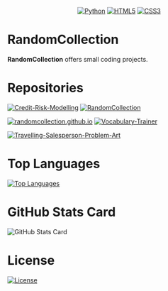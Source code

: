 <div align="center">

  <a href="">![Python](https://img.shields.io/badge/python-3670A0?style=for-the-badge&logo=python&logoColor=ffdd54)</a>
  <a href="">![HTML5](https://img.shields.io/badge/html5-%23E34F26.svg?style=for-the-badge&logo=html5&logoColor=white)</a>
  <a href="">![CSS3](https://img.shields.io/badge/css3-%231572B6.svg?style=for-the-badge&logo=css3&logoColor=white)</a>

</div>

# RandomCollection

**RandomCollection** offers small coding projects.

# Repositories

[![Credit-Risk-Modelling](https://github-readme-stats.vercel.app/api/pin/?username=RandomCollection&repo=RandomCollection&theme=radical)](https://github.com/RandomCollection/Credit-Risk-Modelling) [![RandomCollection](https://github-readme-stats.vercel.app/api/pin/?username=RandomCollection&repo=RandomCollection&theme=radical)](https://github.com/RandomCollection/RandomCollection)

[![randomcollection.github.io](https://github-readme-stats.vercel.app/api/pin/?username=RandomCollection&repo=randomcollection.github.io&theme=radical)](https://github.com/RandomCollection/randomcollection.github.io) [![Vocabulary-Trainer](https://github-readme-stats.vercel.app/api/pin/?username=RandomCollection&repo=Vocabulary-Trainer&theme=radical)](https://github.com/RandomCollection/Vocabulary-Trainer)

[![Travelling-Salesperson-Problem-Art](https://github-readme-stats.vercel.app/api/pin/?username=RandomCollection&repo=Travelling-Salesperson-Problem-Art&theme=radical)](https://github.com/RandomCollection/Travelling-Salesperson-Problem-Art)

# Top Languages

[![Top Languages](https://github-readme-stats.vercel.app/api/top-langs/?username=RandomCollection&layout=compact&theme=radical)](https://github.com/RandomCollection/github-readme-stats)

# GitHub Stats Card

![GitHub Stats Card](https://github-readme-stats.vercel.app/api?username=RandomCollection&show_icons=true&theme=radical)

# License

[![License](https://img.shields.io/badge/License-MIT-brightgreen.svg)](https://opensource.org/licenses/MIT)

